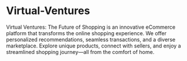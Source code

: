 # Virtual-Ventures
Virtual Ventures: The Future of Shopping is an innovative eCommerce platform that transforms the online shopping experience. We offer personalized recommendations, seamless transactions, and a diverse marketplace. Explore unique products, connect with sellers, and enjoy a streamlined shopping journey—all from the comfort of home.
